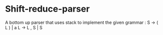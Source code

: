# Shift-reduce-parser
A bottom up parser that uses stack to implement the given grammar :
S → ( L ) | a
L → L , S | S
